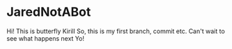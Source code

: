 # JaredNotABot

Hi! This is butterfly Kirill
So, this is my first branch, commit etc. 
Can't wait to see what happens next
Yo!
